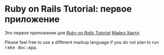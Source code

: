 # Ruby on Rails Tutorial: первое приложение

Это первое приложение для
[*Ruby on Rails Tutorial*](http://railstutorial.org/)
 [Майкл Хартл](http://michaelhartl.com/).


Please feel free to use a different markup language if you do not plan to run
<tt>rake doc:app</tt>.
